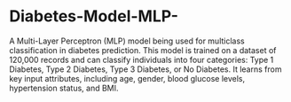# Diabetes-Model-MLP-
A Multi-Layer Perceptron (MLP) model being used for multiclass classification in diabetes prediction. This model is trained on a dataset of 120,000 records and can classify individuals into four categories: Type 1 Diabetes, Type 2 Diabetes, Type 3 Diabetes, or No Diabetes. It learns from key input attributes, including age, gender, blood glucose levels, hypertension status, and BMI.
